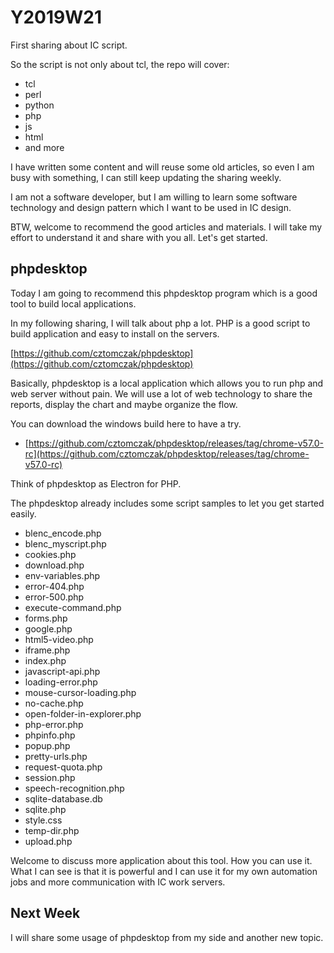# Y2019W21

First sharing about IC script.

So the script is not only about tcl, the repo will cover:

- tcl
- perl
- python
- php
- js
- html
- and more

I have written some content and will reuse some old articles, so even I am busy with something, I can still keep updating the sharing weekly.

I am not a software developer, but I am willing to learn some software technology and design pattern which I want to be used in IC design.

BTW, welcome to recommend the good articles and materials. I will take my effort to understand it and share with you all. Let's get started.

## phpdesktop

Today I am going to recommend this phpdesktop program which is a good tool to build local applications.

In my following sharing, I will talk about php a lot. PHP is a good script to build application and easy to install on the servers.

[https://github.com/cztomczak/phpdesktop](https://github.com/cztomczak/phpdesktop)

Basically, phpdesktop is a local application which allows you to run php and web server without pain. We will use a lot of web technology to share the reports, display the chart and maybe organize the flow.

You can download the windows build here to have a try.

- [https://github.com/cztomczak/phpdesktop/releases/tag/chrome-v57.0-rc](https://github.com/cztomczak/phpdesktop/releases/tag/chrome-v57.0-rc)

Think of phpdesktop as Electron for PHP.

The phpdesktop already includes some script samples to let you get started easily.

- blenc_encode.php
- blenc_myscript.php
- cookies.php
- download.php
- env-variables.php
- error-404.php
- error-500.php
- execute-command.php
- forms.php
- google.php
- html5-video.php
- iframe.php
- index.php
- javascript-api.php
- loading-error.php
- mouse-cursor-loading.php
- no-cache.php
- open-folder-in-explorer.php
- php-error.php
- phpinfo.php
- popup.php
- pretty-urls.php
- request-quota.php
- session.php
- speech-recognition.php
- sqlite-database.db
- sqlite.php
- style.css
- temp-dir.php
- upload.php

Welcome to discuss more application about this tool. How you can use it. What I can see is that it is powerful and I can use it for my own automation jobs and more communication with IC work servers.

## Next Week

I will share some usage of phpdesktop from my side and another new topic.